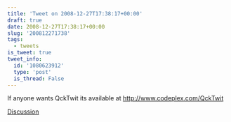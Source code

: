 ```yaml
---
title: 'Tweet on 2008-12-27T17:38:17+00:00'
draft: true
date: 2008-12-27T17:38:17+00:00
slug: '200812271738'
tags:
  - tweets
is_tweet: true
tweet_info:
  id: '1080623912'
  type: 'post'
  is_thread: False
---
```




If anyone wants QckTwit its available at http://www.codeplex.com/QckTwit

[Discussion](https://x.com/sytelus/status/1080623912)
